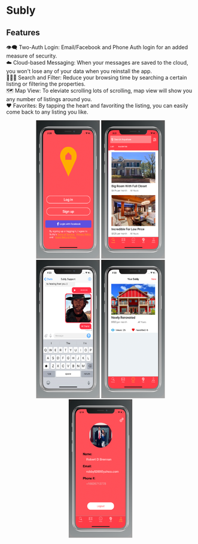# Subly

## Features


👁‍🗨 Two-Auth Login: Email/Facebook and Phone Auth login for an added measure of security.  
☁️ Cloud-based Messaging: When your messages are saved to the cloud, you won't lose any of your data when you reinstall the app.  
🕵🏻‍♂️ Search and Filter: Reduce your browsing time by searching a certain listing or filtering the properties.  
🗺 Map View: To eleviate scrolling lots of scrolling, map view will show you any number of listings around you.  
♥️ Favorites: By tapping the heart and favoriting the listing, you can easily come back to any listing you like. 
<p align="center">
 <img src="https://github.com/Rdbrennan/Subly-Demo/blob/master/ss-1.png" width="170" height = "370"/>
 <img src="https://github.com/Rdbrennan/Subly-Demo/blob/master/ssd.png" width="170" height = "370"/>
 <img src="https://github.com/Rdbrennan/Subly-Demo/blob/master/ss2.png" width="170" height = "370"/>
 <img src="https://github.com/Rdbrennan/Subly-Demo/blob/master/ss3.png" width="170" height = "370"/>
 <img src="https://github.com/Rdbrennan/Subly-Demo/blob/master/ss4.png" width="170" height = "370"/>
</p>
